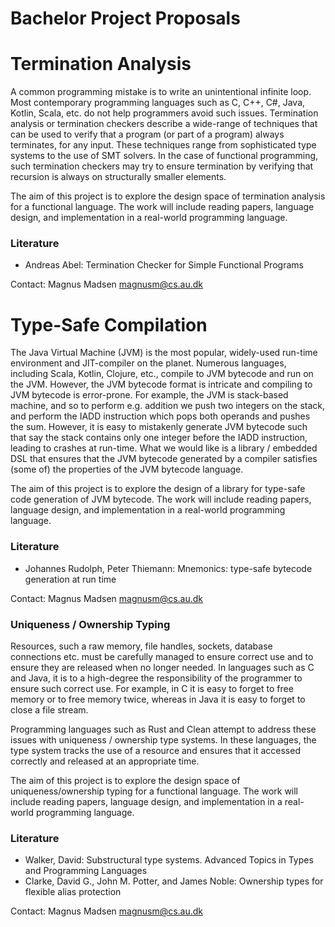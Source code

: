 # Bachelor Project Proposals

# Termination Analysis
A common programming mistake is to write an unintentional infinite loop. 
Most contemporary programming languages such as C, C++, C#, Java, Kotlin, Scala, etc. do not help programmers avoid such issues.
Termination analysis or termination checkers describe a wide-range of techniques that can be used to verify that a program 
(or part of a program) always terminates, for any input. These techniques range from sophisticated type systems to the use of
SMT solvers. In the case of functional programming, such termination checkers may try to ensure termination by verifying that recursion is always on structurally smaller elements. 

The aim of this project is to explore the design space of termination analysis for a functional language.
The work will include reading papers, language design, and implementation in a real-world programming language.

### Literature
- Andreas Abel: Termination Checker for Simple Functional Programs

Contact: Magnus Madsen <magnusm@cs.au.dk>




# Type-Safe Compilation
The Java Virtual Machine (JVM) is the most popular, widely-used run-time environment and JIT-compiler on the planet.
Numerous languages, including Scala, Kotlin, Clojure, etc., compile to JVM bytecode and run on the JVM.
However, the JVM bytecode format is intricate and compiling to JVM bytecode is error-prone. 
For example, the JVM is stack-based machine, and so to perform e.g. addition we push two integers on the stack,
and perform the IADD instruction which pops both operands and pushes the sum. However, it is easy to mistakenly 
generate JVM bytecode such that say the stack contains only one integer before the IADD instruction, leading to crashes at run-time.
What we would like is a library / embedded DSL that ensures that the JVM bytecode generated by a compiler satisfies
(some of) the properties of the JVM bytecode language.

The aim of this project is to explore the design of a library for type-safe code generation of JVM bytecode.
The work will include reading papers, language design, and implementation in a real-world programming language.

### Literature
- Johannes Rudolph, Peter Thiemann: Mnemonics: type-safe bytecode generation at run time

Contact: Magnus Madsen <magnusm@cs.au.dk>




### Uniqueness / Ownership Typing 
Resources, such a raw memory, file handles, sockets, database connections etc. must be carefully managed to ensure 
correct use and to ensure they are released when no longer needed. In languages such as C and Java, it is to
a high-degree the responsibility of the programmer to ensure such correct use. For example, in C it is easy to forget
to free memory or to free memory twice, whereas in Java it is easy to forget to close a file stream.

Programming languages such as Rust and Clean attempt to address these issues with uniqueness / ownership type systems.
In these languages, the type system tracks the use of a resource and ensures that it accessed correctly and released
at an appropriate time. 

The aim of this project is to explore the design space of uniqueness/ownership typing for a functional language.
The work will include reading papers, language design, and implementation in a real-world programming language.

### Literature
- Walker, David: Substructural type systems. Advanced Topics in Types and Programming Languages
- Clarke, David G., John M. Potter, and James Noble: Ownership types for flexible alias protection

Contact: Magnus Madsen <magnusm@cs.au.dk>
